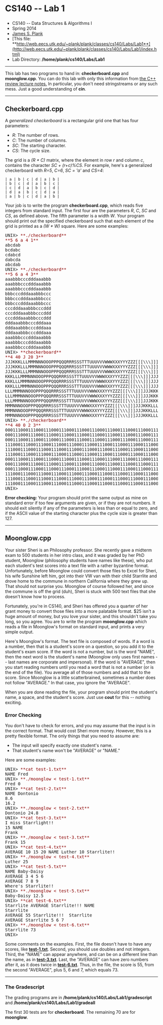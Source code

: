 # CS140 -- Lab 1

### 

*   CS140 -- Data Structures & Algorithms I
*   Spring 2014
*   [James S. Plank](http://web.eecs.utk.edu/~plank)
*   [This file: **http://web.eecs.utk.edu/~plank/plank/classes/cs140/Labs/Lab1**](http://web.eecs.utk.edu/~plank/plank/classes/cs140/Labs/Lab1/index.html)
*   Lab Directory: **/home/plank/cs140/Labs/Lab1**

* * *

This lab has two programs to hand in: **checkerboard.cpp** and **moonglow.cpp**. You can do this lab with only this information from [the C++ review lecture notes.](http://web.eecs.utk.edu/~plank/plank/classes/cs140/Notes/Review/index.html) In particular, you don't need stringstreams or any such mess. Just a good understanding of **cin**.

* * *

## Checkerboard.cpp

A _generalized checkerboard_ is a rectangular grid one that has four parameters:

*   _R_: The number of rows.
*   _C_: The number of columns.
*   _SC_: The starting character.
*   _CS_: The cycle size.

The grid is a _(R * C)_ matrix, where the element in row _r_ and column _c_, contains the character _SC + (r+c)%CS_. For example, here's a generalized checkerboard with _R=5_, _C=6_, _SC = 'a'_ and _CS=4_:

```
| a | b | c | d | a | b |
| b | c | d | a | b | c |
| c | d | a | b | c | d |
| d | a | b | c | d | a |
| a | b | c | d | a | b |
```

Your job is to write the program **checkerboard.cpp**, which reads five integers from standard input. The first four are the parameters _R_, _C_, _SC_ and _CS_, as defined above. The fifth parameter is a width _W_. Your program should print out the specified checkerboard such that each element of the grid is printed as a _(W * W)_ square. Here are some examples:

<pre>UNIX> <font color="darkred">**./checkerboard**</font>
<font color="darkred">**5 6 a 4 1**</font>
abcdab
bcdabc
cdabcd
dabcda
abcdab
UNIX> <font color="darkred">**./checkerboard**</font>
<font color="darkred">**5 6 a 4 3**</font>
aaabbbcccdddaaabbb
aaabbbcccdddaaabbb
aaabbbcccdddaaabbb
bbbcccdddaaabbbccc
bbbcccdddaaabbbccc
bbbcccdddaaabbbccc
cccdddaaabbbcccddd
cccdddaaabbbcccddd
cccdddaaabbbcccddd
dddaaabbbcccdddaaa
dddaaabbbcccdddaaa
dddaaabbbcccdddaaa
aaabbbcccdddaaabbb
aaabbbcccdddaaabbb
aaabbbcccdddaaabbb
UNIX> <font color="darkred">**checkerboard**</font>
<font color="darkred">**4 40 J 20 3**</font>
JJJKKKLLLMMMNNNOOOPPPQQQRRRSSSTTTUUUVVVWWWXXXYYYZZZ[[[\\\]]]JJJKKKLLLMMMNNNOOOPPPQQQRRRSSSTTTUUUVVVWWWXXXYYYZZZ[[[\\\]]]
JJJKKKLLLMMMNNNOOOPPPQQQRRRSSSTTTUUUVVVWWWXXXYYYZZZ[[[\\\]]]JJJKKKLLLMMMNNNOOOPPPQQQRRRSSSTTTUUUVVVWWWXXXYYYZZZ[[[\\\]]]
JJJKKKLLLMMMNNNOOOPPPQQQRRRSSSTTTUUUVVVWWWXXXYYYZZZ[[[\\\]]]JJJKKKLLLMMMNNNOOOPPPQQQRRRSSSTTTUUUVVVWWWXXXYYYZZZ[[[\\\]]]
KKKLLLMMMNNNOOOPPPQQQRRRSSSTTTUUUVVVWWWXXXYYYZZZ[[[\\\]]]JJJKKKLLLMMMNNNOOOPPPQQQRRRSSSTTTUUUVVVWWWXXXYYYZZZ[[[\\\]]]JJJ
KKKLLLMMMNNNOOOPPPQQQRRRSSSTTTUUUVVVWWWXXXYYYZZZ[[[\\\]]]JJJKKKLLLMMMNNNOOOPPPQQQRRRSSSTTTUUUVVVWWWXXXYYYZZZ[[[\\\]]]JJJ
KKKLLLMMMNNNOOOPPPQQQRRRSSSTTTUUUVVVWWWXXXYYYZZZ[[[\\\]]]JJJKKKLLLMMMNNNOOOPPPQQQRRRSSSTTTUUUVVVWWWXXXYYYZZZ[[[\\\]]]JJJ
LLLMMMNNNOOOPPPQQQRRRSSSTTTUUUVVVWWWXXXYYYZZZ[[[\\\]]]JJJKKKLLLMMMNNNOOOPPPQQQRRRSSSTTTUUUVVVWWWXXXYYYZZZ[[[\\\]]]JJJKKK
LLLMMMNNNOOOPPPQQQRRRSSSTTTUUUVVVWWWXXXYYYZZZ[[[\\\]]]JJJKKKLLLMMMNNNOOOPPPQQQRRRSSSTTTUUUVVVWWWXXXYYYZZZ[[[\\\]]]JJJKKK
LLLMMMNNNOOOPPPQQQRRRSSSTTTUUUVVVWWWXXXYYYZZZ[[[\\\]]]JJJKKKLLLMMMNNNOOOPPPQQQRRRSSSTTTUUUVVVWWWXXXYYYZZZ[[[\\\]]]JJJKKK
MMMNNNOOOPPPQQQRRRSSSTTTUUUVVVWWWXXXYYYZZZ[[[\\\]]]JJJKKKLLLMMMNNNOOOPPPQQQRRRSSSTTTUUUVVVWWWXXXYYYZZZ[[[\\\]]]JJJKKKLLL
MMMNNNOOOPPPQQQRRRSSSTTTUUUVVVWWWXXXYYYZZZ[[[\\\]]]JJJKKKLLLMMMNNNOOOPPPQQQRRRSSSTTTUUUVVVWWWXXXYYYZZZ[[[\\\]]]JJJKKKLLL
MMMNNNOOOPPPQQQRRRSSSTTTUUUVVVWWWXXXYYYZZZ[[[\\\]]]JJJKKKLLLMMMNNNOOOPPPQQQRRRSSSTTTUUUVVVWWWXXXYYYZZZ[[[\\\]]]JJJKKKLLL
UNIX> <font color="darkred">**./checkerboard**</font>
<font color="darkred">**4 40 0 2 3**</font>
000111000111000111000111000111000111000111000111000111000111000111000111000111000111000111000111000111000111000111000111
000111000111000111000111000111000111000111000111000111000111000111000111000111000111000111000111000111000111000111000111
000111000111000111000111000111000111000111000111000111000111000111000111000111000111000111000111000111000111000111000111
111000111000111000111000111000111000111000111000111000111000111000111000111000111000111000111000111000111000111000111000
111000111000111000111000111000111000111000111000111000111000111000111000111000111000111000111000111000111000111000111000
111000111000111000111000111000111000111000111000111000111000111000111000111000111000111000111000111000111000111000111000
000111000111000111000111000111000111000111000111000111000111000111000111000111000111000111000111000111000111000111000111
000111000111000111000111000111000111000111000111000111000111000111000111000111000111000111000111000111000111000111000111
000111000111000111000111000111000111000111000111000111000111000111000111000111000111000111000111000111000111000111000111
111000111000111000111000111000111000111000111000111000111000111000111000111000111000111000111000111000111000111000111000
111000111000111000111000111000111000111000111000111000111000111000111000111000111000111000111000111000111000111000111000
111000111000111000111000111000111000111000111000111000111000111000111000111000111000111000111000111000111000111000111000
UNIX> 
</pre>

**Error checking:** Your program should print the same output as mine on standard error if too few arguments are given, or if they are not numbers. It should exit silently if any of the parameters is less than or equal to zero, and if the ASCII value of the starting character plus the cycle size is greater than 127.

* * *

## Moonglow.cpp

Your sister Sheri is an Philosophy professor. She recently gave a midterm exam to 500 students in her intro class, and it was graded by her PhD student, Moonglow (philosophy students have names like these), who put each student's test scores into a text file with a rather byzantine format. Unfortunately, before Moonglow could convert those files to Excel for Sheri, his wife Sunshine left him, got into their VW van with their child Starrlite and drove home to the commune in northern California where they grew up. That should not surprise you. Moonglow of course followed her, and since the commune is off the grid (duh), Sheri is stuck with 500 text files that she doesn't know how to process.

Fortunately, you're in CS140, and Sheri has offered you a quarter of her grant money to convert those files into a more palatable format. $25 isn't a huge amount of money, but you love your sister, and this shouldn't take you long, so you agree. You are to write the program **moonglow.cpp** which reads a file in Moonglow's format on standard input, and prints a very simple output.

Here's Moonglow's format. The text file is composed of words. If a word is a number, then that is a student's score on a question, so you add it to the student's exam score. If the word is not a number, but is the word "NAME", then the next word is the student's name (Moonglow only uses first names -- last names are corporate and impersonal). If the word is "AVERAGE", then you start reading numbers until you read a word that is not a number (or is the end of the file). You average all of those numbers and add that to the score. Since Moonglow is a little scatterbrained, sometimes a number does not follow "AVERAGE." In that case, you ignore the "AVERAGE".

When you are done reading the file, your program should print the student's name, a space, and the student's score. Just use **cout** for this -- nothing exciting.

### Error Checking

You don't have to check for errors, and you may assume that the input is in the correct format. That would cost Sheri more money. However, this is a pretty flexible format. The only things that you need to assume are:

*   The input will specify exactly one student's name.
*   That student's name won't be "AVERAGE" or "NAME."

Here are some examples:

<pre>UNIX> <font color="darkred">**cat test-1.txt**</font>
NAME Fred
UNIX> <font color="darkred">**./moonglow < test-1.txt**</font>
Fred 0
UNIX> <font color="darkred">**cat test-2.txt**</font>
NAME Dontonio
8.6
16.2
UNIX> <font color="darkred">**./moonglow < test-2.txt**</font>
Dontonio 24.8
UNIX> <font color="darkred">**cat test-3.txt**</font>
I miss Starrlight!!
15 NAME
Frank
UNIX> <font color="darkred">**./moonglow < test-3.txt**</font>
Frank 15
UNIX> <font color="darkred">**cat test-4.txt**</font>
AVERAGE 10 15 20 NAME Luther 10 Starrlite!!
UNIX> <font color="darkred">**./moonglow < test-4.txt**</font>
Luther 25
UNIX> <font color="darkred">**cat test-5.txt**</font>
NAME Baby-Daisy
AVERAGE 3 4 5 6
AVERAGE 7 8 9
Where's Starrlite!!
UNIX> <font color="darkred">**./moonglow < test-5.txt**</font>
Baby-Daisy 12.5
UNIX> <font color="darkred">**cat test-6.txt**</font>
Starrlite AVERAGE Starrlite!!! NAME 
Starrlite
AVERAGE 55 Starrlite!!!  Starrlite
AVERAGE Starrlite 5 6 7
UNIX> <font color="darkred">**./moonglow < test-6.txt**</font>
Starrlite 73
UNIX> 
</pre>

Some comments on the examples. First, the file doesn't have to have any scores, like **[test-1.txt](test-1.txt)**. Second, you should use doubles and not integers. Third, the "NAME" can appear anywhere, and can be on a different line than the name, as in **[test-3.txt](test-3.txt)**. Last, the "AVERAGE" can have zero numbers after it, as it does twice in **[test-6.txt](test-6.txt)**. Thus, in the file, the score is 55, from the second "AVERAGE", plus 5, 6 and 7, which equals 73.

* * *

### The Gradescript

The grading programs are in **/home/plank/cs140/Labs/Lab1/gradescript** and **/home/plank/cs140/Labs/Lab1/gradeall**

The first 30 tests are for **checkerboard**. The remaining 70 are for **moonglow**.